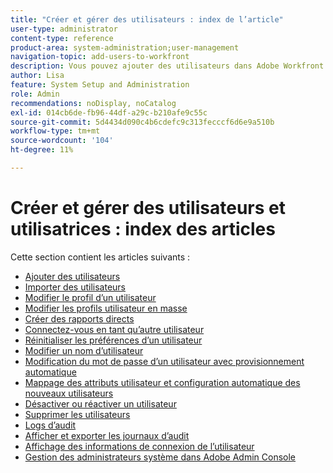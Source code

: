 ```yaml
---
title: "Créer et gérer des utilisateurs : index de l’article"
user-type: administrator
content-type: reference
product-area: system-administration;user-management
navigation-topic: add-users-to-workfront
description: Vous pouvez ajouter des utilisateurs dans Adobe Workfront en créant des utilisateurs individuels à partir de zéro ou en copiant des utilisateurs existants.
author: Lisa
feature: System Setup and Administration
role: Admin
recommendations: noDisplay, noCatalog
exl-id: 014cb6de-fb96-44df-a29c-b210afe9c55c
source-git-commit: 5d4434d090c4b6cdefc9c313fecccf6d6e9a510b
workflow-type: tm+mt
source-wordcount: '104'
ht-degree: 11%

---
```


# Créer et gérer des utilisateurs et utilisatrices : index des articles

<!-- Audited: 2/2024 -->

Cette section contient les articles suivants :

* [Ajouter des utilisateurs](../../../administration-and-setup/add-users/create-and-manage-users/add-users.md)
* [Importer des utilisateurs](../../../administration-and-setup/add-users/create-and-manage-users/import-users.md)
* [Modifier le profil d’un utilisateur](../../../administration-and-setup/add-users/create-and-manage-users/edit-a-users-profile.md)
* [Modifier les profils utilisateur en masse](../../../administration-and-setup/add-users/create-and-manage-users/edit-user-profiles-in-bulk.md)
* [Créer des rapports directs](../../../administration-and-setup/add-users/create-and-manage-users/create-direct-reports.md)
* [Connectez-vous en tant qu’autre utilisateur](../../../administration-and-setup/add-users/create-and-manage-users/log-in-as-another-user.md)
* [Réinitialiser les préférences d’un utilisateur](../../../administration-and-setup/add-users/create-and-manage-users/reset-a-users-preferences.md)
* [Modifier un nom d’utilisateur](../../../administration-and-setup/add-users/create-and-manage-users/change-a-username.md)
* [Modification du mot de passe d’un utilisateur avec provisionnement automatique](../../../administration-and-setup/add-users/create-and-manage-users/change-pw-auto-provisioned-user.md)
* [Mappage des attributs utilisateur et configuration automatique des nouveaux utilisateurs](../../../administration-and-setup/add-users/create-and-manage-users/map-user-attributes.md)
* [Désactiver ou réactiver un utilisateur](../../../administration-and-setup/add-users/create-and-manage-users/deactivate-a-user.md)
* [Supprimer les utilisateurs](../../../administration-and-setup/add-users/create-and-manage-users/delete-a-user.md)
* [Logs d’audit](../../../administration-and-setup/add-users/create-and-manage-users/audit-logs.md)
* [ Afficher et exporter les journaux d’audit](../../../administration-and-setup/add-users/create-and-manage-users/view-and-export-audit-logs.md)
* [Affichage des informations de connexion de l’utilisateur](../../../administration-and-setup/add-users/create-and-manage-users/view-user-login-info.md)
* [Gestion des administrateurs système dans Adobe Admin Console](../../../administration-and-setup/add-users/create-and-manage-users/admin-console.md)
